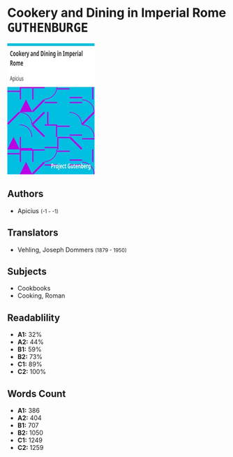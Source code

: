 # Cookery and Dining in Imperial Rome <kbd>GUTHENBURGE</kbd>

![](./cover.medium.jpg "")

## Authors


 - Apicius <small>(-1 - -1)</small>

## Translators


 - Vehling, Joseph Dommers <small>(1879 - 1950)</small>

## Subjects


 - Cookbooks
 - Cooking, Roman

## Readablility


 - **A1:** 32%
 - **A2:** 44%
 - **B1:** 59%
 - **B2:** 73%
 - **C1:** 89%
 - **C2:** 100%

## Words Count


 - **A1:** 386
 - **A2:** 404
 - **B1:** 707
 - **B2:** 1050
 - **C1:** 1249
 - **C2:** 1259
